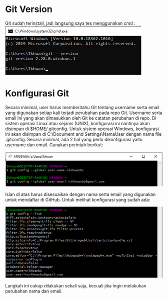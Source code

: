 <h1>Git Version</h1>

Git sudah terinstall, jadi langsung saya tes menggunakan cmd :
<img src=gambar/git-version.png>

<h1>Konfigurasi Git</h1>

Secara minimal, user harus memberitahu Git tentang username serta email yang digunakan setiap kali terjadi perubahan pada repo Git. Username serta email ini yang akan dimasukkan oleh Git ke catatan perubahan di repo. Di sistem operasi Linux atau sejanis (UNIX), konfigurasi ini nantinya akan disimpan di $HOME/.gitconfig. Untuk sistem operasi Windows, konfigurasi ini akan disimpan di C:\Document and Settings\NamaUser dengan nama file .gitconfig. Secara minimal, ada 2 hal yang perlu dikonfigurasi yaitu username dan email. Gunakan perintah berikut:

<img src=gambar/git-config.png>

Isian di atas harus disesuaikan dengan nama serta email yang digunakan untuk mendaftar di GitHub. Untuk melihat konfigurasi yang sudah ada:

<img src=gambar/git-config2.png>

Langkah ini cukup dilakukan sekali saja, kecuali jika ingin melakukan perubahan nama dan email.